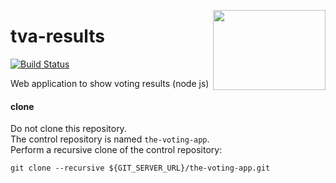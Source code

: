 <img src="http://45.media.tumblr.com/ac43622ff34d4ddbe94ce37c27d619be/tumblr_n8pnrm6AA61rvcrndo1_1280.gif"
  align="right" border="0" width="180" height="128" />

# tva-results

[![Build Status](https://travis-ci.org/katosys/tva-results.svg?branch=master)](https://travis-ci.org/katosys/tva-results)

Web application to show voting results (node js)

#### clone

Do not clone this repository.  
The control repository is named `the-voting-app`.  
Perform a recursive clone of the control repository:

```
git clone --recursive ${GIT_SERVER_URL}/the-voting-app.git
```
